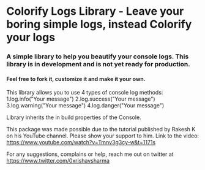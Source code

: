 # Colorify Logs Library - Leave your boring simple logs, instead Colorify your logs

### A simple library to help you beautify your console logs. This library is in development and is not yet ready for production.

#### Feel free to fork it, customize it and make it your own. 

This library allows you to use 4 types of console log methods:
    1.log.info("Your message")
    2.log.success("Your message")
    3.log.warning("Your message")
    4.log.danger("Your message")

Library inherits the in build properties of the Console. 

This package was made possible due to the tutorial published by Rakesh K on his YouTube channel. Please show your support to him. Link to the video: https://www.youtube.com/watch?v=Tmnv3g3cy-w&t=1171s

For any suggestions, complains or help, reach me out on twitter at https://www.twitter.com/0xrishavsharma
